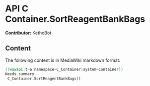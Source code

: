 # API C Container.SortReagentBankBags

**Contributor:** KethoBot

## Content

The following content is in MediaWiki markdown format:

```mediawiki
{{wowapi|t=a|namespace=C_Container|system=Container}}
Needs summary.
 C_Container.SortReagentBankBags()
```